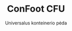 ---
title: "ConFoot CFU"
subtitle: "Universalus konteinerio pėda"
mainImage: "/images/products/confoot-cfu-main.jpg"
gallery:
  - "/images/products/confoot-cfu-1.jpg"
  - "/images/products/confoot-cfu-2.jpg"
  - "/images/products/confoot-cfu-3.jpg"
shortDescription: "ConFoot CFU yra universalus konteinerio pėdos sprendimas, sukurtas universalio konteinerių tvarkymo įvairiose aplinkose."
technicalDescription: "ConFoot CFU pagamintas iš aukštos kokybės plieno ir turi mūsų patentuotą užrakinimo mechanizmą, užtikrinantį saugų pritvirtinimą prie konteinerio kampinių formų."
videoID: "HDhFIRA-oZU"
specifications:
  - name: "Svoris"
    value: "24 kg"
  - name: "Krovinio talpa"
    value: "34 tons"
  - name: "Matmenys"
    value: "45 × 30 × 25 cm"
  - name: "Medžiaga"
    value: "Aukštos kokybės plienas"
price: "€1,250"
pricingNotes: "Galimi kiekio nuolaidos. Susisiekite su mumis dėl individualių pasiūlymų."
buyLink: "/contact"
howToUse: |
  1. Padėkite CFU po konteinerio kampu
  2. Suaktyvinkite užrakinimo mechanizmą
  3. Patikrinkite, ar saugiai pritvirtinta
  4. Pakartokite su visais reikalingais kampais
benefits:
  - title: "Universalus suderinamumas"
    description: "Veikia su visais standartiniais krovininiais konteineriais, nepriklausomai nuo gamintojo"
  - title: "Greitas įrengimas"
    description: "Vieno operatoriaus montuojamas per mažiau nei 5 minutes vienetui"
  - title: "Erdvės taupymas"
    description: "Kompaktiškas dizainas leidžia saugoti mažose erdvėse, kai nėra naudojamas"
  - title: "Ekonomiškas"
    description: "Sumažina poreikį specializuotai kėlimo įrangai, taupant eksploatacines išlaidas"
  - title: "Universalios pritaikymo galimybės"
    description: "Tinka įvairioms pramonės šakoms, įskaitant logistiką, gamybą ir statybą"
  - title: "Pagerintas darbo procesas"
    description: "Optimizuoja konteinerių tvarkymo procesus, didinant veiklos efektyvumą"
articleContent: |
  ## Kas yra ConFoot CFU?

  ConFoot CFU yra universalus konteinerių pėdos sprendimas, sukurtas užtikrinti didžiausią universalumą ir suderinamumą su įvairių tipų konteineriais. Ši novatoriška sistema siūlo patikimą ir efektyvų konteinerių tvarkymo būdą be sunkių mašinų ar specialios įrangos poreikio. CFU modelis išsiskiria gebėjimu dirbti su beveik bet kuriuo standartu atitinkančiu krovininiu konteineriu, todėl yra idealus pasirinkimas įmonėms, kurios tvarko įvairius konteinerių tipus.

  ## Kaip tai veikia

  ConFoot CFU tiesiogiai pritvirtinamas prie konteinerio kampinių formų, suteikiant stabilų pagrindą krovimui, iškrauti ir laikinam saugojimui. Jo universalus dizainas užtikrina suderinamumą beveik su visais standartiniais krovininiais konteineriais, todėl tai yra idealus sprendimas įmonėms, kurios tvarko įvairius konteinerių tipus. Sistemos paprastas pritvirtinimo mechanizmas leidžia greitai įrengti ir nuimti, žymiai sumažinant konteinerių tvarkymo operacijoms reikalingą laiką ir išteklius.

  ## Kaip veikia ConFoot CFU

  ### Pagrindinis mechanizmas

  ConFoot CFU naudoja novatorišką universalų pritvirtinimo sistemą, kuri saugiai prisijungia prie konteinerio kampinių formų, nepriklausomai nuo gamintojo. Šis universalumas pasiekiamas per specialiai sukurtą spaudimo mechanizmą, kuris prisitaiko prie įvairių kampinių formų išdėstymo. Pagaminta iš aukštos kokybės plieno, kiekviena vienetas pasižymi išskirtiniu patvarumu, tuo pačiu lengvai valdoma ir montuojama vieno operatoriaus.

  Pritvirtinimo procesas yra paprastas ir reikalauja minimalaus mokymo. Operatoriai gali padėti CFU po konteinerio kampu, suaktyvinti užrakinimo mechanizmą ir patikrinti, ar saugiai pritvirtinta prieš tęsdami darbą. Šis paprastumas leidžia greitai diegti sistemą įvairiose darbo aplinkose – nuo užimtų uostų iki atokių statybų aikštelių.

  ### Mechanizmo privalumai

  1. **Universalus pritaikymas**: CFU adaptuojamas dizainas veikia su konteineriais iš visų pagrindinių gamintojų, pašalinant suderinamumo problemas.
  2. **Paprastas naudojimas**: Intuityvi pritvirtinimo sistema gali būti greitai įvaldoma, sumažinant mokymo poreikius ir eksploatacines klaidas.
  3. **Laiko taupymas**: Konteinerių tvarkymo operacijos gali būti atliktos per žymiai trumpesnį laiką, palyginti su tradiciniais metodais, kuriems reikalingos sunkių mašinų.
  4. **Išteklių optimizavimas**: Sumažindamas priklausomybę nuo specializuotos įrangos, CFU leidžia efektyviau paskirstyti išteklius.

  CFU mechanizmas reprezentuoja reikšmingą pažangą konteinerių tvarkymo technologijoje, siūlant sprendimą, kuris sujungia universalumą, paprastumą ir efektyvumą viename produkte.

  ## ConFoot CFU pritaikymo sritys

  ### Įvairios logistikos operacijos
  ConFoot CFU puikiai veikia įvairiose logistikos operacijose, kur reguliariai tvarkomi skirtingų tipų konteineriai. Jo universalus suderinamumas daro jį ypač vertingu daugiafunkciniuose transporto mazguose, kur susitinka konteineriai iš įvairių gamintojų ir laivybos bendrovių. Sistemos gebėjimas dirbti su skirtingais konteinerių tipais pašalina poreikį naudoti kelis specializuotus tvarkymo sprendimus, optimizuojant operacijas ir mažinant įrangos išlaidas.

  ### Mažo masto paskirstymo centrai
  Mažesniems paskirstymo centrams, kuriems neįmanoma pagrįsti nuolatinės konteinerių tvarkymo įrangos išlaidų, ConFoot CFU suteikia idealų sprendimą. Jo nešiojama prigimtis ir paprastas naudojimas leidžia šioms įstaigoms efektyviai tvarkyti konteinerių pristatymus, neinvestuojant į brangią infrastruktūrą. Šis prieinamumas atveria naujas galimybes įmonėms, siekiančioms plėsti savo paskirstymo pajėgumus be didelių kapitalo investicijų.

  ### Gamybos įrengimai
  Gamybos įrenginiai gauna naudą iš CFU gebėjimo kurti lanksčius gamybos išdėstymus. Leidžiant konteinerius nustatyti tiksliai ten, kur reikia, sistema palengvina laiku atliekamą atsargų valdymą ir efektyvius gamybos procesus. Galimybė greitai perkelti konteinerius taip pat palaiko lanksčius gamybos procesus, kuriems reikalinga dažna darbo vietos ir išteklių paskirstymo pertvarka.

  ConFoot CFU universalumas daro jį esminiu įrankiu moderniose logistikos ir gamybos operacijose, suteikiant lankstumą, būtinas prisitaikyti prie kintančių rinkos poreikių ir operacinių reikalavimų.

  ### Privalumai ir trūkumai

  #### Privalumai

  ConFoot CFU siūlo reikšmingų privalumų konteinerių tvarkymo operacijoms. Jo universalus suderinamumas pašalina poreikį naudoti kelias specializuotas tvarkymo sistemas, mažinant įrangos sąnaudas ir supaprastinant atsargų valdymą. Sistemos nešiojamos savybės leidžia ją įrengti įvairiose vietose, suteikiant operacinį lankstumą, kurio negali užtikrinti fiksuota įranga. Be to, CFU paprastas naudojimas sumažina mokymo poreikius ir leidžia greitai įgyvendinti naujoje aplinkoje. Patvari konstrukcija užtikrina ilgalaikį patikimumą, o kompaktiškas dizainas sumažina saugojimo poreikius, kai nėra naudojama.

  #### Trūkumai

  Nepaisant jo universalumo, ConFoot CFU turi tam tikrų apribojimų, kuriuos reikia apsvarstyti. Sistemos rankinis valdymas gali netikti didelio našumo operacijoms, kur automatizuoti sprendimai būtų efektyvesni. Nors CFU žymiai sumažina poreikį sunkių mašinų, jis nesunaikina jo visiškai visuose konteinerių tvarkymo scenarijuose. Be to, ypač netolygus paviršius gali kelti iššūkių stabiliam įrengimui, kai kuriais atvejais reikalaujant papildomų paruošiamųjų darbų. Šie veiksniai turėtų būti įvertinti, svarstant CFU panaudojimą konkrečioje darbo aplinkoje.

  ## Ateities plėtra

  ### Planuojami patobulinimai
  ConFoot CFU toliau vystosi, turint omenyje keletą planuojamų patobulinimų ateityje. Plėtros pastangos yra nukreiptos į dar didesnį kiekvieno vieneto svorio sumažinimą, išlaikant ar gerinant krovinio talpą. Tyrinėjamos medžiagų mokslo naujovės, siekiant įtraukti pažangius kompozitus, kurie suteiktų geresnį stiprumo ir svorio santykį. Be to, kuriami ergonomiški patobulinimai, siekiant dar labiau supaprastinti pritvirtinimo procesą ir sumažinti operatoriaus nuovargį ilgesnio naudojimo metu.

  ### Integravimo galimybės
  Ateities ConFoot CFU versijos turės išplėstines integravimo galimybes su sandėliavimo valdymo sistemomis ir logistikos stebėjimo platformomis. Skaitmeniniai jutikliai kuriami stebėti krovinio pasiskirstymą ir stabilumą realiuoju laiku, teikdami vertingus duomenis saugumo ir efektyvumo optimizavimui. Šios išmanios funkcijos leis CFU tapti susietos logistikos ekosistemos dalimi, palaikant duomenimis pagrįstą sprendimų priėmimą ir prognozuojamą priežiūrą.

  Šie nuolatiniai patobulinimai užtikrina, kad ConFoot CFU ir toliau atitiks kintančius logistikos ir gamybos pramonės poreikius, išlaikydamas savo poziciją kaip pirmaujantį universalios konteinerių tvarkymo sprendimą.
---